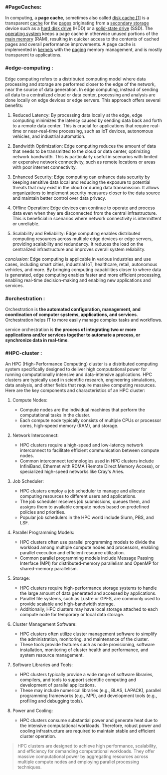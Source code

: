 ### #PageCaches: 

In computing, a **page cache**, sometimes also called [disk cache](https://en.wikipedia.org/wiki/Disk_cache_(disambiguation) "Disk cache (disambiguation)"),[[1]](https://en.wikipedia.org/wiki/Page_cache#cite_note-1) is a transparent [cache](https://en.wikipedia.org/wiki/Cache_(computing) "Cache (computing)") for the [pages](https://en.wikipedia.org/wiki/Page_(computer_memory) "Page (computer memory)") originating from a [secondary storage](https://en.wikipedia.org/wiki/Secondary_storage "Secondary storage") device such as a [hard disk drive](https://en.wikipedia.org/wiki/Hard_disk_drive "Hard disk drive") (HDD) or a [solid-state drive](https://en.wikipedia.org/wiki/Solid-state_drive "Solid-state drive") (SSD). The [operating system](https://en.wikipedia.org/wiki/Operating_system "Operating system") keeps a page cache in otherwise unused portions of the [main memory](https://en.wikipedia.org/wiki/Main_memory "Main memory") (RAM), resulting in quicker access to the contents of cached pages and overall performance improvements. A page cache is implemented in [kernels](https://en.wikipedia.org/wiki/Kernel_(computer_science) "Kernel (computer science)") with the [paging](https://en.wikipedia.org/wiki/Paging "Paging") memory management, and is mostly transparent to applications.

### #edge-computing :

Edge computing refers to a distributed computing model where data processing and storage are performed closer to the edge of the network, near the source of data generation. In edge computing, instead of sending all data to a centralized cloud or data center, processing and analysis are done locally on edge devices or edge servers. This approach offers several benefits:

1. Reduced Latency: By processing data locally at the edge, edge computing minimizes the latency caused by sending data back and forth to a remote data center. This is crucial for applications that require real-time or near-real-time processing, such as IoT devices, autonomous vehicles, and industrial automation.
    
2. Bandwidth Optimization: Edge computing reduces the amount of data that needs to be transmitted to the cloud or data center, optimizing network bandwidth. This is particularly useful in scenarios with limited or expensive network connectivity, such as remote locations or areas with poor internet connectivity.
    
3. Enhanced Security: Edge computing can enhance data security by keeping sensitive data local and reducing the exposure to potential threats that may exist in the cloud or during data transmission. It allows organizations to implement security measures closer to the data source and maintain better control over data privacy.
    
4. Offline Operation: Edge devices can continue to operate and process data even when they are disconnected from the central infrastructure. This is beneficial in scenarios where network connectivity is intermittent or unreliable.
    
5. Scalability and Reliability: Edge computing enables distributed computing resources across multiple edge devices or edge servers, providing scalability and redundancy. It reduces the load on the centralized infrastructure and improves overall system reliability.

*conclusion:*
 	Edge computing is applicable in various industries and use cases, including smart cities, industrial IoT, healthcare, retail, autonomous vehicles, and more. By bringing computing capabilities closer to where data is generated, edge computing enables faster and more efficient processing, enabling real-time decision-making and enabling new applications and services.


### #orchestration :

 Orchestration is **the automated configuration, management, and coordination of computer systems, applications, and services**. Orchestration helps IT to more easily manage complex tasks and workflows.

  service orchestration is **the process of integrating two or more applications and/or services together to automate a process, or synchronize data in real-time**.


### #HPC-cluster :

 An HPC (High-Performance Computing) cluster is a distributed computing system specifically designed to deliver high computational power for running computationally intensive and data-intensive applications. HPC clusters are typically used in scientific research, engineering simulations, data analysis, and other fields that require massive computing resources. 
Here are the key components and characteristics of an HPC cluster:

1. Compute Nodes:
    
    - Compute nodes are the individual machines that perform the computational tasks in the cluster.
    - Each compute node typically consists of multiple CPUs or processor cores, high-speed memory (RAM), and storage.
2. Network Interconnect:
    
    - HPC clusters require a high-speed and low-latency network interconnect to facilitate efficient communication between compute nodes.
    - Common interconnect technologies used in HPC clusters include InfiniBand, Ethernet with RDMA (Remote Direct Memory Access), or specialized high-speed networks like Cray's Aries.
3. Job Scheduler:
    
    - HPC clusters employ a job scheduler to manage and allocate computing resources to different users and applications.
    - The job scheduler receives job submissions, queues them, and assigns them to available compute nodes based on predefined policies and priorities.
    - Popular job schedulers in the HPC world include Slurm, PBS, and LSF.
4. Parallel Programming Models:
    
    - HPC clusters often use parallel programming models to divide the workload among multiple compute nodes and processors, enabling parallel execution and efficient resource utilization.
    - Common parallel programming models include Message Passing Interface (MPI) for distributed-memory parallelism and OpenMP for shared-memory parallelism.
5. Storage:
    
    - HPC clusters require high-performance storage systems to handle the large amount of data generated and accessed by applications.
    - Parallel file systems, such as Lustre or GPFS, are commonly used to provide scalable and high-bandwidth storage.
    - Additionally, HPC clusters may have local storage attached to each compute node for temporary or local data storage.
6. Cluster Management Software:
    
    - HPC clusters often utilize cluster management software to simplify the administration, monitoring, and maintenance of the cluster.
    - These tools provide features such as node provisioning, software installation, monitoring of cluster health and performance, and system resource management.
7. Software Libraries and Tools:
    
    - HPC clusters typically provide a wide range of software libraries, compilers, and tools to support scientific computing and development of parallel applications.
    - These may include numerical libraries (e.g., BLAS, LAPACK), parallel programming frameworks (e.g., MPI), and development tools (e.g., profiling and debugging tools).
8. Power and Cooling:
    
    - HPC clusters consume substantial power and generate heat due to the intensive computational workloads. Therefore, robust power and cooling infrastructure are required to maintain stable and efficient cluster operation.

> HPC clusters are designed to achieve high performance, scalability, and efficiency for demanding computational workloads. They offer massive computational power by aggregating resources across multiple compute nodes and employing parallel processing techniques.
